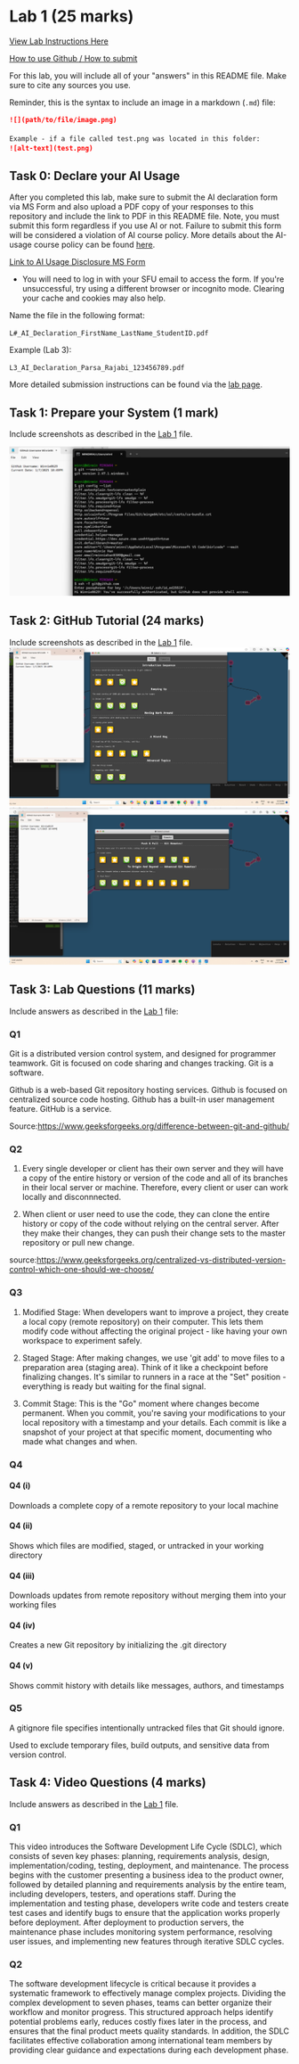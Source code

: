 # Lab 1 (25 marks)

[View Lab Instructions Here](L1.md)

[How to use Github / How to submit](https://parsa-rajabi.github.io/CS-5500/#/labs?id=github-classroom)

For this lab, you will include all of your "answers" in this README file. Make sure to cite any sources you use. 

Reminder, this is the syntax to include an image in a markdown (`.md`) file:
```markdown
![](path/to/file/image.png)

Example - if a file called test.png was located in this folder:
![alt-text](test.png)
```

## Task 0: Declare your AI Usage

After you completed this lab, make sure to submit the AI declaration form via MS Form and also upload a PDF copy of your responses to this repository and include the link to PDF in this README file. Note, you must submit this form regardless if you use AI or not. Failure to submit this form will be considered a violation of AI course policy. More details about the AI-usage course policy can be found [here](https://parsa-rajabi.github.io/CS-5500/#/ai-policy).

[Link to AI Usage Disclosure MS Form](https://parsa-rajabi.github.io/CS-5500/#/ai-policy?id=disclosure-of-ai-use)

- You will need to log in with your SFU email to access the form. If you're unsuccessful, try using a different browser or incognito mode. Clearing your cache and cookies may also help.

Name the file in the following format: 

`L#_AI_Declaration_FirstName_LastName_StudentID.pdf`

Example (Lab 3):

`L3_AI_Declaration_Parsa_Rajabi_123456789.pdf`


More detailed submission instructions can be found via the [lab page](https://parsa-rajabi.github.io/CS-5500/#/labs).


## Task 1: Prepare your System (1 mark)

Include screenshots as described in the [Lab 1](L1.md) file.

![](/images/gitSetUp.png)


## Task 2: GitHub Tutorial (24 marks)

Include screenshots as described in the [Lab 1](L1.md) file.
![](/images/git1.png)
![](/images/git2.png)


## Task 3: Lab Questions (11 marks)

Include answers as described in the [Lab 1](L1.md) file:

### Q1 
Git is a distributed version control system, and designed for programmer teamwork. Git is focused on code sharing and changes tracking. Git is a software.
         
Github is a web-based Git repository hosting services. Github is focused on centralized source code hosting. Github has a built-in user management feature. GitHub is a service.

Source:https://www.geeksforgeeks.org/difference-between-git-and-github/
### Q2
1. Every single developer or client has their own server and they will have a copy of the entire history or version of the code and all of its branches in their local server or machine. Therefore, every client or user can work locally and disconnnected. 

2. When client or user need to use the code, they can clone the entire history or copy of the code without relying on the central server. After they make their changes, they can push their change sets to the master repository or pull new change.

source:https://www.geeksforgeeks.org/centralized-vs-distributed-version-control-which-one-should-we-choose/

### Q3
1. Modified Stage: When developers want to improve a project, they create a local copy (remote repository) on their computer. This lets them modify code without affecting the original project - like having your own workspace to experiment safely.
   
2. Staged Stage: After making changes, we use 'git add' to move files to a preparation area (staging area). Think of it like a checkpoint before finalizing changes. It's similar to runners in a race at the "Set" position - everything is ready but waiting for the final signal.
   
3. Commit Stage: This is the "Go" moment where changes become permanent. When you commit, you're saving your modifications to your local repository with a timestamp and your details. Each commit is like a snapshot of your project at that specific moment, documenting who made what changes and when.

### Q4

#### Q4 (i)
Downloads a complete copy of a remote repository to your local machine
#### Q4 (ii)
Shows which files are modified, staged, or untracked in your working directory
#### Q4 (iii)
Downloads updates from remote repository without merging them into your working files
#### Q4 (iv)
Creates a new Git repository by initializing the .git directory
#### Q4 (v)
Shows commit history with details like messages, authors, and timestamps
### Q5
A gitignore file specifies intentionally untracked files that Git should ignore. 

Used to exclude temporary files, build outputs, and sensitive data from version control.
## Task 4: Video Questions (4 marks)

Include answers as described in the [Lab 1](L1.md) file.

### Q1
This video introduces the Software Development Life Cycle (SDLC), which consists of seven key phases: planning, requirements analysis, design, implementation/coding, testing, deployment, and maintenance. The process begins with the customer presenting a business idea to the product owner, followed by detailed planning and requirements analysis by the entire team, including developers, testers, and operations staff. During the implementation and testing phase, developers write code and testers create test cases and identify bugs to ensure that the application works properly before deployment. After deployment to production servers, the maintenance phase includes monitoring system performance, resolving user issues, and implementing new features through iterative SDLC cycles.

### Q2

The software development lifecycle is critical because it provides a systematic framework to effectively manage complex projects. Dividing the complex development to seven phases, teams can better organize their workflow and monitor progress. This structured approach helps identify potential problems early, reduces costly fixes later in the process, and ensures that the final product meets quality standards. In addition, the SDLC facilitates effective collaboration among international team members by providing clear guidance and expectations during each development phase. 
